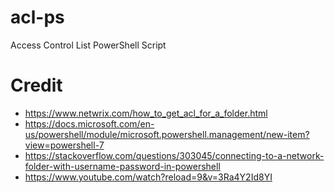 # acl-ps
Access Control List PowerShell Script

# Credit
  - https://www.netwrix.com/how_to_get_acl_for_a_folder.html
  - https://docs.microsoft.com/en-us/powershell/module/microsoft.powershell.management/new-item?view=powershell-7
  - https://stackoverflow.com/questions/303045/connecting-to-a-network-folder-with-username-password-in-powershell
  - https://www.youtube.com/watch?reload=9&v=3Ra4Y2Id8YI